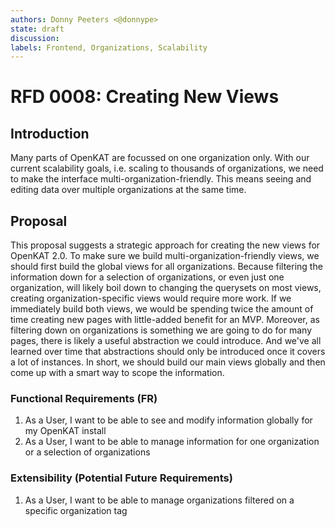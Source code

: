 ```yaml
---
authors: Donny Peeters <@donnype>
state: draft
discussion:
labels: Frontend, Organizations, Scalability
---
```


# RFD 0008: Creating New Views

## Introduction

Many parts of OpenKAT are focussed on one organization only.
With our current scalability goals, i.e. scaling to thousands of organizations,
we need to make the interface multi-organization-friendly.
This means seeing and editing data over multiple organizations at the same time.

## Proposal

This proposal suggests a strategic approach for creating the new views for OpenKAT 2.0.
To make sure we build multi-organization-friendly views, we should first build the global views for all organizations.
Because filtering the information down for a selection of organizations,
or even just one organization, will likely boil down to changing the querysets on most views,
creating organization-specific views would require more work.
If we immediately build both views,
we would be spending twice the amount of time creating new pages with little-added benefit for an MVP.
Moreover, as filtering down on organizations is something we are going to do for many pages,
there is likely a useful abstraction we could introduce.
And we've all learned over time that abstractions should only be introduced once it covers a lot of instances.
In short, we should build our main views globally and then come up with a smart way to scope the information.

### Functional Requirements (FR)

1. As a User, I want to be able to see and modify information globally for my OpenKAT install
2. As a User, I want to be able to manage information for one organization or a selection of organizations

### Extensibility (Potential Future Requirements)

1. As a User, I want to be able to manage organizations filtered on a specific organization tag
